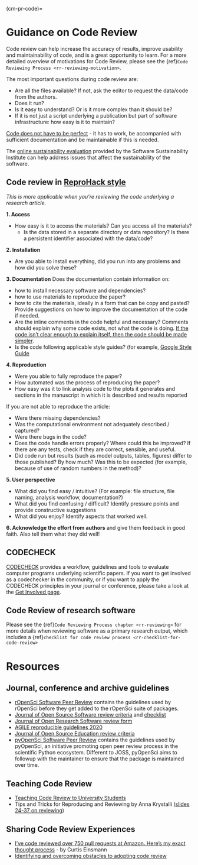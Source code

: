 (cm-pr-code)=

# Guidance on Code Review

Code review can help increase the accuracy of results, improve usability and maintainability of code, and is a great opportunity to learn. For a more detailed overview of motivations for Code Review, please see the {ref}`Code Reviewing Process <rr-reviewing-motivation>`.

The most important questions during code review are: 
- Are all the files available? If not, ask the editor to request the data/code from the authors.
- Does it run? 
- Is it easy to understand? 
Or is it more complex than it should be?
- If it is not just a script underlying a publication but part of software infrastructure: how easy is it to maintain? 

[Code does not have to be perfect](https://google.github.io/eng-practices/review/reviewer/standard.html) - it has to work, be accompanied with sufficient documentation and be maintainable if this is needed.

The [online sustainability evaluation](https://www.software.ac.uk/resources/online-sustainability-evaluation) provided by the Software Sustainability Institute can help address issues that affect the sustainability of the software.

## Code review in [ReproHack style](https://annakrystalli.me/n8cir-reprohacks/slides/#24)

*This is more applicable when you're reviewing the code underlying a research article.*

**1. Access**
- How easy is it to access the materials? 
Can you access all the materials?
  - Is the data stored in a separate directory or data repository? 
Is there a persistent identifier associated with the data/code?

**2. Installation**
- Are you able to install everything, did you run into any problems and how did you solve these?

**3. Documentation**
Does the documentation contain information on:
- how to install necessary software and dependencies?
- how to use materials to reproduce the paper?
- how to cite the materials, ideally in a form that can be copy and pasted?
Provide suggestions on how to improve the documentation of the code if needed.
- Are the inline comments in the code helpful and necessary?
Comments should explain why some code exists, not what the code is doing. [If the code isn’t clear enough to explain itself, then the code should be made simpler](https://google.github.io/eng-practices/review/reviewer/looking-for.html#comments). 
- Is the code following applicable style guides? (for example, [Google Style Guide](http://google.github.io/styleguide/)

**4. Reproduction**
- Were you able to fully reproduce the paper? 
- How automated was the process of reproducing the paper?
- How easy was it to link analysis code to the plots it generates and sections in the manuscript in which it is described and results reported

If you are not able to reproduce the article: 
- Were there missing dependencies? 
- Was the computational environment not adequately described / captured? 
- Were there bugs in the code? 
- Does the code handle errors properly? 
Where could this be improved? 
If there are any tests, check if they are correct, sensible, and useful.
- Did code run but results (such as model outputs, tables, figures) differ to those published? 
By how much?
Was this to be expected (for example, because of use of random numbers in the method)?

**5. User perspective**
- What did you find easy / intuitive? 
(For example: file structure, file naming, analysis workflow, documentation?)
- What did you find confusing / difficult? 
Identify pressure points and provide constructive suggestions
- What did you enjoy? Identify aspects that worked well.

**6. Acknowledge the effort from authors** and give them feedback in good faith. 
Also tell them what they did well!

## CODECHECK
[CODECHECK](https://codecheck.org.uk/) provides a workflow, guidelines and tools to evaluate computer programs underlying scientific papers. 
If you want to get involved as a codechecker in the community, or if you want to apply the CODECHECK principles in your journal or conference, please take a look at the [Get Involved page](https://codecheck.org.uk/get-involved/).

## Code Review of research software

Please see the {ref}`Code Reviewing Process chapter <rr-reviewing>` for more details when reviewing software as a primary research output, which includes a {ref}`checklist for code review process <rr-checklist-for-code-review>`


# Resources

## Journal, conference and archive guidelines
*	[rOpenSci Software Peer Review](https://ropensci.org/software-review/) contains the guidelines used by rOpenSci before they get added to the rOpenSci suite of packages.
* [Journal of Open Source Software review criteria](https://joss.readthedocs.io/en/latest/review_criteria.html) and [checklist](https://joss.readthedocs.io/en/latest/review_checklist.html)
* [Journal of Open Research Software review form](https://openresearchsoftware.metajnl.com/about/editorialpolicies/)
* [AGILE reproducible guidelines 2020](https://doi.org/10.17605/OSF.IO/CB7Z8)
* [Journal of Open Source Education review criteria](https://openjournals.readthedocs.io/en/jose/review_criteria.html/)
* [pyOpenSci Software Peer Review](https://www.pyopensci.org/peer-review-guide/) contains the guidelines used by pyOpenSci, an initiative promoting open peer review process in the scientific Python ecosystem. Different to JOSS, pyOpenSci aims to followup with the maintainer to ensure that the package is maintained over time.

## Teaching Code Review
*	[Teaching Code Review to University Students](https://www.eduflow.com/blog/teaching-code-review-to-university-students)
* Tips and Tricks for Reproducing and Reviewing by Anna Krystalli ([slides 24-37 on reviewing](https://annakrystalli.me/n8cir-reprohacks/slides/#24))

## Sharing Code Review Experiences
* [I’ve code reviewed over 750 pull requests at Amazon. Here’s my exact thought process](https://curtiseinsmann.medium.com/ive-code-reviewed-over-750-pull-requests-at-amazon-here-s-my-exact-thought-process-cec7c942a3a4) - by Curtis Einsmann
* [Identifying and overcoming obstacles to adopting code review](https://www.software.ac.uk/blog/2022-08-17-identifying-and-overcoming-obstacles-adopting-code-review)
